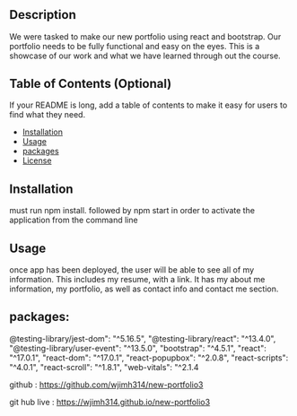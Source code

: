 # <New-Portfolio>

## Description

We were tasked to make our new portfolio using react and bootstrap. Our portfolio needs to be fully functional and easy on the eyes. This is a showcase of our work and what we have learned through out the course.

## Table of Contents (Optional)

If your README is long, add a table of contents to make it easy for users to find what they need.

- [Installation](#installation)
- [Usage](#usage)
- [packages](#packages)
- [License](#license)

## Installation


must run npm install. followed by npm start in order to activate the application from the command line

## Usage

once app has been deployed, the user will be able to see all of my information. This includes my resume, with a link. It has my about me information, my portfolio, as well as contact info and contact me section.

## packages:
@testing-library/jest-dom": "^5.16.5",
    "@testing-library/react": "^13.4.0",
    "@testing-library/user-event": "^13.5.0",
    "bootstrap": "^4.5.1",
    "react": "^17.0.1",
    "react-dom": "^17.0.1",
    "react-popupbox": "^2.0.8",
    "react-scripts": "^4.0.1",
    "react-scroll": "^1.8.1",
    "web-vitals": "^2.1.4

github : https://github.com/wjimh314/new-portfolio3

git hub live : https://wjimh314.github.io/new-portfolio3

